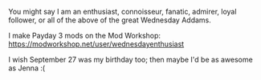 You might say I am an enthusiast, connoisseur, fanatic, admirer, loyal follower, or all of the above of the great Wednesday Addams.
 
I make Payday 3 mods on the Mod Workshop: https://modworkshop.net/user/wednesdayenthusiast

I wish September 27 was my birthday too; then maybe I'd be as awesome as Jenna :(

<!---
WednesdayEnthusiast/WednesdayEnthusiast is a ✨ special ✨ repository because its `README.md` (this file) appears on your GitHub profile.
You can click the Preview link to take a look at your changes.
--->
